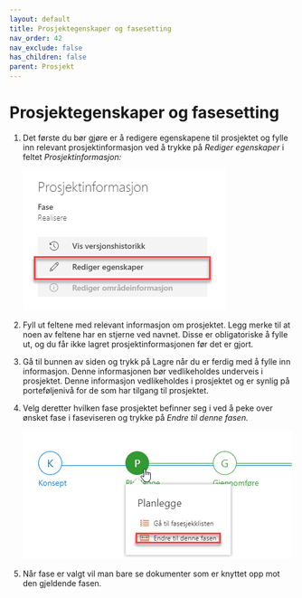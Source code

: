 ```yaml
---
layout: default
title: Prosjektegenskaper og fasesetting
nav_order: 42
nav_exclude: false
has_children: false
parent: Prosjekt
---
```


# Prosjektegenskaper og fasesetting

1)  Det første du bør gjøre er å redigere egenskapene til prosjektet og fylle inn relevant prosjektinformasjon ved å trykke på *Rediger egenskaper* i feltet *Prosjektinformasjon:*

    ![](./media/image46.png)

2)  Fyll ut feltene med relevant informasjon om prosjektet. Legg merke til at noen av feltene har en stjerne ved navnet. Disse er
obligatoriske å fylle ut, og du får ikke lagret prosjektinformasjonen før det er gjort.

3)  Gå til bunnen av siden og trykk på Lagre når du er ferdig med å fylle inn informasjon. Denne informasjonen bør vedlikeholdes underveis i prosjektet. Denne informasjon vedlikeholdes i prosjektet og er synlig på porteføljenivå for de som har tilgang til prosjektet.

4)  Velg deretter hvilken fase prosjektet befinner seg i ved å peke over ønsket fase i faseviseren og trykke på *Endre til denne fasen.*
    
    ![](./media/image47.png)

5)  Når fase er valgt vil man bare se dokumenter som er knyttet opp mot den gjeldende fasen.